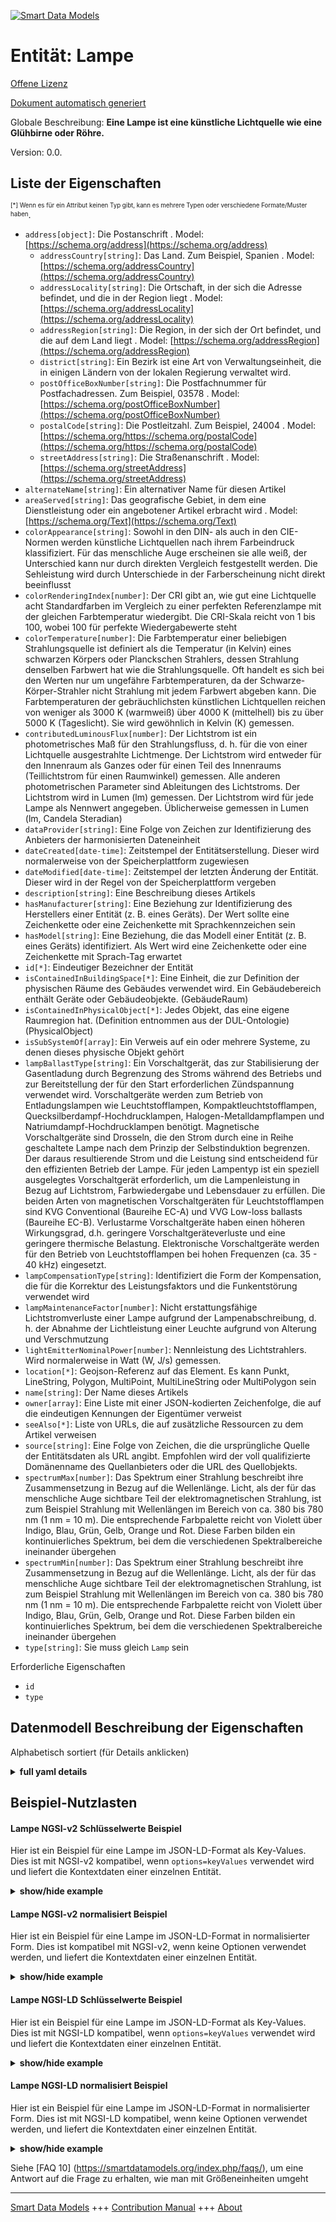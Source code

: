 <!-- 10-Header -->  
[![Smart Data Models](https://smartdatamodels.org/wp-content/uploads/2022/01/SmartDataModels_logo.png "Logo")](https://smartdatamodels.org)  
Entität: Lampe  
==============<!-- /10-Header -->  
<!-- 15-License -->  
[Offene Lizenz](https://github.com/smart-data-models//dataModel.S4BLDG/blob/master/Lamp/LICENSE.md)  
[Dokument automatisch generiert](https://docs.google.com/presentation/d/e/2PACX-1vTs-Ng5dIAwkg91oTTUdt8ua7woBXhPnwavZ0FxgR8BsAI_Ek3C5q97Nd94HS8KhP-r_quD4H0fgyt3/pub?start=false&loop=false&delayms=3000#slide=id.gb715ace035_0_60)  
<!-- /15-License -->  
<!-- 20-Description -->  
Globale Beschreibung: **Eine Lampe ist eine künstliche Lichtquelle wie eine Glühbirne oder Röhre.**  
Version: 0.0.  
<!-- /20-Description -->  
<!-- 30-PropertiesList -->  

## Liste der Eigenschaften  

<sup><sub>[*] Wenn es für ein Attribut keinen Typ gibt, kann es mehrere Typen oder verschiedene Formate/Muster haben</sub></sup>.  
- `address[object]`: Die Postanschrift  . Model: [https://schema.org/address](https://schema.org/address)	- `addressCountry[string]`: Das Land. Zum Beispiel, Spanien  . Model: [https://schema.org/addressCountry](https://schema.org/addressCountry)  
	- `addressLocality[string]`: Die Ortschaft, in der sich die Adresse befindet, und die in der Region liegt  . Model: [https://schema.org/addressLocality](https://schema.org/addressLocality)  
	- `addressRegion[string]`: Die Region, in der sich der Ort befindet, und die auf dem Land liegt  . Model: [https://schema.org/addressRegion](https://schema.org/addressRegion)  
	- `district[string]`: Ein Bezirk ist eine Art von Verwaltungseinheit, die in einigen Ländern von der lokalen Regierung verwaltet wird.    
	- `postOfficeBoxNumber[string]`: Die Postfachnummer für Postfachadressen. Zum Beispiel, 03578  . Model: [https://schema.org/postOfficeBoxNumber](https://schema.org/postOfficeBoxNumber)  
	- `postalCode[string]`: Die Postleitzahl. Zum Beispiel, 24004  . Model: [https://schema.org/https://schema.org/postalCode](https://schema.org/https://schema.org/postalCode)  
	- `streetAddress[string]`: Die Straßenanschrift  . Model: [https://schema.org/streetAddress](https://schema.org/streetAddress)  
- `alternateName[string]`: Ein alternativer Name für diesen Artikel  - `areaServed[string]`: Das geografische Gebiet, in dem eine Dienstleistung oder ein angebotener Artikel erbracht wird  . Model: [https://schema.org/Text](https://schema.org/Text)- `colorAppearance[string]`: Sowohl in den DIN- als auch in den CIE-Normen werden künstliche Lichtquellen nach ihrem Farbeindruck klassifiziert. Für das menschliche Auge erscheinen sie alle weiß, der Unterschied kann nur durch direkten Vergleich festgestellt werden. Die Sehleistung wird durch Unterschiede in der Farberscheinung nicht direkt beeinflusst  - `colorRenderingIndex[number]`: Der CRI gibt an, wie gut eine Lichtquelle acht Standardfarben im Vergleich zu einer perfekten Referenzlampe mit der gleichen Farbtemperatur wiedergibt. Die CRI-Skala reicht von 1 bis 100, wobei 100 für perfekte Wiedergabewerte steht  - `colorTemperature[number]`: Die Farbtemperatur einer beliebigen Strahlungsquelle ist definiert als die Temperatur (in Kelvin) eines schwarzen Körpers oder Planckschen Strahlers, dessen Strahlung denselben Farbwert hat wie die Strahlungsquelle. Oft handelt es sich bei den Werten nur um ungefähre Farbtemperaturen, da der Schwarze-Körper-Strahler nicht Strahlung mit jedem Farbwert abgeben kann. Die Farbtemperaturen der gebräuchlichsten künstlichen Lichtquellen reichen von weniger als 3000 K (warmweiß) über 4000 K (mittelhell) bis zu über 5000 K (Tageslicht). Sie wird gewöhnlich in Kelvin (K) gemessen.  - `contributedLuminousFlux[number]`: Der Lichtstrom ist ein photometrisches Maß für den Strahlungsfluss, d. h. für die von einer Lichtquelle ausgestrahlte Lichtmenge. Der Lichtstrom wird entweder für den Innenraum als Ganzes oder für einen Teil des Innenraums (Teillichtstrom für einen Raumwinkel) gemessen. Alle anderen photometrischen Parameter sind Ableitungen des Lichtstroms. Der Lichtstrom wird in Lumen (lm) gemessen. Der Lichtstrom wird für jede Lampe als Nennwert angegeben. Üblicherweise gemessen in Lumen (lm, Candela Steradian)  - `dataProvider[string]`: Eine Folge von Zeichen zur Identifizierung des Anbieters der harmonisierten Dateneinheit  - `dateCreated[date-time]`: Zeitstempel der Entitätserstellung. Dieser wird normalerweise von der Speicherplattform zugewiesen  - `dateModified[date-time]`: Zeitstempel der letzten Änderung der Entität. Dieser wird in der Regel von der Speicherplattform vergeben  - `description[string]`: Eine Beschreibung dieses Artikels  - `hasManufacturer[string]`: Eine Beziehung zur Identifizierung des Herstellers einer Entität (z. B. eines Geräts). Der Wert sollte eine Zeichenkette oder eine Zeichenkette mit Sprachkennzeichen sein  - `hasModel[string]`: Eine Beziehung, die das Modell einer Entität (z. B. eines Geräts) identifiziert. Als Wert wird eine Zeichenkette oder eine Zeichenkette mit Sprach-Tag erwartet  - `id[*]`: Eindeutiger Bezeichner der Entität  - `isContainedInBuildingSpace[*]`: Eine Einheit, die zur Definition der physischen Räume des Gebäudes verwendet wird. Ein Gebäudebereich enthält Geräte oder Gebäudeobjekte. (GebäudeRaum)  - `isContainedInPhysicalObject[*]`: Jedes Objekt, das eine eigene Raumregion hat.  (Definition entnommen aus der DUL-Ontologie) (PhysicalObject)  - `isSubSystemOf[array]`: Ein Verweis auf ein oder mehrere Systeme, zu denen dieses physische Objekt gehört  - `lampBallastType[string]`: Ein Vorschaltgerät, das zur Stabilisierung der Gasentladung durch Begrenzung des Stroms während des Betriebs und zur Bereitstellung der für den Start erforderlichen Zündspannung verwendet wird. Vorschaltgeräte werden zum Betrieb von Entladungslampen wie Leuchtstofflampen, Kompaktleuchtstofflampen, Quecksilberdampf-Hochdrucklampen, Halogen-Metalldampflampen und Natriumdampf-Hochdrucklampen benötigt. Magnetische Vorschaltgeräte sind Drosseln, die den Strom durch eine in Reihe geschaltete Lampe nach dem Prinzip der Selbstinduktion begrenzen. Der daraus resultierende Strom und die Leistung sind entscheidend für den effizienten Betrieb der Lampe. Für jeden Lampentyp ist ein speziell ausgelegtes Vorschaltgerät erforderlich, um die Lampenleistung in Bezug auf Lichtstrom, Farbwiedergabe und Lebensdauer zu erfüllen. Die beiden Arten von magnetischen Vorschaltgeräten für Leuchtstofflampen sind KVG Conventional (Baureihe EC-A) und VVG Low-loss ballasts (Baureihe EC-B). Verlustarme Vorschaltgeräte haben einen höheren Wirkungsgrad, d.h. geringere Vorschaltgeräteverluste und eine geringere thermische Belastung. Elektronische Vorschaltgeräte werden für den Betrieb von Leuchtstofflampen bei hohen Frequenzen (ca. 35 - 40 kHz) eingesetzt.  - `lampCompensationType[string]`: Identifiziert die Form der Kompensation, die für die Korrektur des Leistungsfaktors und die Funkentstörung verwendet wird  - `lampMaintenanceFactor[number]`: Nicht erstattungsfähige Lichtstromverluste einer Lampe aufgrund der Lampenabschreibung, d. h. der Abnahme der Lichtleistung einer Leuchte aufgrund von Alterung und Verschmutzung  - `lightEmitterNominalPower[number]`: Nennleistung des Lichtstrahlers. Wird normalerweise in Watt (W, J/s) gemessen.  - `location[*]`: Geojson-Referenz auf das Element. Es kann Punkt, LineString, Polygon, MultiPoint, MultiLineString oder MultiPolygon sein  - `name[string]`: Der Name dieses Artikels  - `owner[array]`: Eine Liste mit einer JSON-kodierten Zeichenfolge, die auf die eindeutigen Kennungen der Eigentümer verweist  - `seeAlso[*]`: Liste von URLs, die auf zusätzliche Ressourcen zu dem Artikel verweisen  - `source[string]`: Eine Folge von Zeichen, die die ursprüngliche Quelle der Entitätsdaten als URL angibt. Empfohlen wird der voll qualifizierte Domänenname des Quellanbieters oder die URL des Quellobjekts.  - `spectrumMax[number]`: Das Spektrum einer Strahlung beschreibt ihre Zusammensetzung in Bezug auf die Wellenlänge. Licht, als der für das menschliche Auge sichtbare Teil der elektromagnetischen Strahlung, ist zum Beispiel Strahlung mit Wellenlängen im Bereich von ca. 380 bis 780 nm (1 nm = 10 m). Die entsprechende Farbpalette reicht von Violett über Indigo, Blau, Grün, Gelb, Orange und Rot. Diese Farben bilden ein kontinuierliches Spektrum, bei dem die verschiedenen Spektralbereiche ineinander übergehen  - `spectrumMin[number]`: Das Spektrum einer Strahlung beschreibt ihre Zusammensetzung in Bezug auf die Wellenlänge. Licht, als der für das menschliche Auge sichtbare Teil der elektromagnetischen Strahlung, ist zum Beispiel Strahlung mit Wellenlängen im Bereich von ca. 380 bis 780 nm (1 nm = 10 m). Die entsprechende Farbpalette reicht von Violett über Indigo, Blau, Grün, Gelb, Orange und Rot. Diese Farben bilden ein kontinuierliches Spektrum, bei dem die verschiedenen Spektralbereiche ineinander übergehen  - `type[string]`: Sie muss gleich `Lamp` sein  <!-- /30-PropertiesList -->  
<!-- 35-RequiredProperties -->  
Erforderliche Eigenschaften  
- `id`  - `type`  <!-- /35-RequiredProperties -->  
<!-- 40-RequiredProperties -->  
<!-- /40-RequiredProperties -->  
<!-- 50-DataModelHeader -->  
## Datenmodell Beschreibung der Eigenschaften  
Alphabetisch sortiert (für Details anklicken)  
<!-- /50-DataModelHeader -->  
<!-- 60-ModelYaml -->  
<details><summary><strong>full yaml details</strong></summary>    
```yaml  
Lamp:    
  description: A lamp is an artificial light source such as a light bulb or tube.    
  properties:    
    address:    
      description: The mailing address    
      properties:    
        addressCountry:    
          description: 'The country. For example, Spain'    
          type: string    
          x-ngsi:    
            model: https://schema.org/addressCountry    
            type: Property    
        addressLocality:    
          description: 'The locality in which the street address is, and which is in the region'    
          type: string    
          x-ngsi:    
            model: https://schema.org/addressLocality    
            type: Property    
        addressRegion:    
          description: 'The region in which the locality is, and which is in the country'    
          type: string    
          x-ngsi:    
            model: https://schema.org/addressRegion    
            type: Property    
        district:    
          description: 'A district is a type of administrative division that, in some countries, is managed by the local government'    
          type: string    
          x-ngsi:    
            type: Property    
        postOfficeBoxNumber:    
          description: 'The post office box number for PO box addresses. For example, 03578'    
          type: string    
          x-ngsi:    
            model: https://schema.org/postOfficeBoxNumber    
            type: Property    
        postalCode:    
          description: 'The postal code. For example, 24004'    
          type: string    
          x-ngsi:    
            model: https://schema.org/https://schema.org/postalCode    
            type: Property    
        streetAddress:    
          description: The street address    
          type: string    
          x-ngsi:    
            model: https://schema.org/streetAddress    
            type: Property    
        streetNr:    
          description: Number identifying a specific property on a public street    
          type: string    
          x-ngsi:    
            type: Property    
      type: object    
      x-ngsi:    
        model: https://schema.org/address    
        type: Property    
    alternateName:    
      description: An alternative name for this item    
      type: string    
      x-ngsi:    
        type: Property    
    areaServed:    
      description: The geographic area where a service or offered item is provided    
      type: string    
      x-ngsi:    
        model: https://schema.org/Text    
        type: Property    
    colorAppearance:    
      description: 'In both the DIN and CIE standards, artificial light sources are classified in terms of their color appearance. To the human eye they all appear to be white the difference can only be detected by direct comparison. Visual performance is not directly affected by differences in color appearance'    
      type: string    
      x-ngsi:    
        type: Property    
    colorRenderingIndex:    
      description: 'The CRI indicates how well a light source renders eight standard colors compared to perfect reference lamp with the same color temperature. The CRI scale ranges from 1 to 100, with 100 representing perfect rendering properties'    
      type: number    
      x-ngsi:    
        type: Property    
    colorTemperature:    
      description: The color temperature of any source of radiation is defined as the temperature (in Kelvin) of a black-body or Planckian radiator whose radiation has the same chromaticity as the source of radiation. Often the values are only approximate color temperatures as the black-body radiator cannot emit radiation of every chromaticity value. The color temperatures of the commonest artificial light sources range from less than 3000K (warm white) to 4000K (intermediate) and over 5000K (daylight). Usually measured in degrees Kelvin (K)    
      type: number    
      x-ngsi:    
        type: Property    
    contributedLuminousFlux:    
      description: 'Luminous flux is a photometric measure of radiant flux, i.e. the volume of light emitted from a light source. Luminous flux is measured either for the interior as a whole or for a part of the interior (partial luminous flux for a solid angle). All other photometric parameters are derivatives of luminous flux. Luminous flux is measured in lumens (lm). The luminous flux is given as a nominal value for each lamp. Usually measured in Lumen (lm, Candela Steradian)'    
      type: number    
      x-ngsi:    
        type: Property    
    dataProvider:    
      description: A sequence of characters identifying the provider of the harmonised data entity    
      type: string    
      x-ngsi:    
        type: Property    
    dateCreated:    
      description: Entity creation timestamp. This will usually be allocated by the storage platform    
      format: date-time    
      type: string    
      x-ngsi:    
        type: Property    
    dateModified:    
      description: Timestamp of the last modification of the entity. This will usually be allocated by the storage platform    
      format: date-time    
      type: string    
      x-ngsi:    
        type: Property    
    description:    
      description: A description of this item    
      type: string    
      x-ngsi:    
        type: Property    
    hasManufacturer:    
      description: 'A relationship identifying the manufacturer of an entity (e.g., device). The value is expected to be a string or a string with language tag'    
      type: string    
      x-ngsi:    
        type: Property    
    hasModel:    
      description: 'A relationship identifying the model of an entity (e.g., device). The value is expected to be a string or a string with language tag'    
      type: string    
      x-ngsi:    
        type: Property    
    id:    
      anyOf:    
        - description: Identifier format of any NGSI entity    
          maxLength: 256    
          minLength: 1    
          pattern: ^[\w\-\.\{\}\$\+\*\[\]`|~^@!,:\\]+$    
          type: string    
          x-ngsi:    
            type: Property    
        - description: Identifier format of any NGSI entity    
          format: uri    
          type: string    
          x-ngsi:    
            type: Property    
      description: Unique identifier of the entity    
      x-ngsi:    
        type: Property    
    isContainedInBuildingSpace:    
      anyOf:    
        - description: Identifier format of any NGSI entity    
          maxLength: 256    
          minLength: 1    
          pattern: ^[\w\-\.\{\}\$\+\*\[\]`|~^@!,:\\]+$    
          type: string    
          x-ngsi:    
            type: Property    
        - description: Identifier format of any NGSI entity    
          format: uri    
          type: string    
          x-ngsi:    
            type: Property    
      description: An entity used to define the physical spaces of the building. A building space contains devices or building objects. (BuildingSpace)    
      x-ngsi:    
        type: Property    
    isContainedInPhysicalObject:    
      anyOf:    
        - description: Identifier format of any NGSI entity    
          maxLength: 256    
          minLength: 1    
          pattern: ^[\w\-\.\{\}\$\+\*\[\]`|~^@!,:\\]+$    
          type: string    
          x-ngsi:    
            type: Property    
        - description: Identifier format of any NGSI entity    
          format: uri    
          type: string    
          x-ngsi:    
            type: Property    
      description: Any Object that has a proper space region.  (Definition extracted from DUL ontology) (PhysicalObject)    
      x-ngsi:    
        type: Property    
    isSubSystemOf:    
      description: A reference to a system(s) that this Physical Object is part of    
      items:    
        anyOf:    
          - description: Identifier format of any NGSI entity    
            maxLength: 256    
            minLength: 1    
            pattern: ^[\w\-\.\{\}\$\+\*\[\]`|~^@!,:\\]+$    
            type: string    
            x-ngsi:    
              type: Property    
          - description: Identifier format of any NGSI entity    
            format: uri    
            type: string    
            x-ngsi:    
              type: Property    
        description: Unique identifier of the entity    
        x-ngsi:    
          type: Property    
      type: array    
      x-ngsi:    
        type: Relationship    
    lampBallastType:    
      description: 'The type of ballast used to stabilise gas discharge by limiting the current during operation and to deliver the necessary striking voltage for starting. Ballasts are needed to operate Discharge Lamps such as Fluorescent, Compact Fluorescent, High-pressure Mercury, Metal Halide and High-pressure Sodium Lamps. Magnetic ballasts are chokes which limit the current passing through a lamp connected in series on the principle of self-induction. The resultant current and power are decisive for the efficient operation of the lamp. A specially designed ballast is required for every type of lamp to comply with lamp rating in terms of Luminous Flux, Color Appearance and service life. The two types of magnetic ballasts for fluorescent lamps are KVG Conventional (EC-A series) and VVG Low-loss ballasts (EC-B series). Low-loss ballasts have a higher efficiency, which means reduced ballast losses and a lower thermal load. Electronic ballasts are used to run fluorescent lamps at high frequencies (approx. 35 - 40 kHz)'    
      type: string    
      x-ngsi:    
        type: Property    
    lampCompensationType:    
      description: Identifies the form of compensation used for power factor correction and radio suppression    
      type: string    
      x-ngsi:    
        type: Property    
    lampMaintenanceFactor:    
      description: Non recoverable losses of luminous flux of a lamp due to lamp depreciation i.e. the decreasing of light output of a luminaire due to aging and dirt    
      type: number    
      x-ngsi:    
        type: Property    
    lightEmitterNominalPower:    
      description: 'Light emitter nominal power. Usually measured in Watts (W, J/s)'    
      type: number    
      x-ngsi:    
        type: Property    
    location:    
      description: 'Geojson reference to the item. It can be Point, LineString, Polygon, MultiPoint, MultiLineString or MultiPolygon'    
      oneOf:    
        - description: Geojson reference to the item. Point    
          properties:    
            bbox:    
              items:    
                type: number    
              minItems: 4    
              type: array    
            coordinates:    
              items:    
                type: number    
              minItems: 2    
              type: array    
            type:    
              enum:    
                - Point    
              type: string    
          required:    
            - type    
            - coordinates    
          title: GeoJSON Point    
          type: object    
          x-ngsi:    
            type: GeoProperty    
        - description: Geojson reference to the item. LineString    
          properties:    
            bbox:    
              items:    
                type: number    
              minItems: 4    
              type: array    
            coordinates:    
              items:    
                items:    
                  type: number    
                minItems: 2    
                type: array    
              minItems: 2    
              type: array    
            type:    
              enum:    
                - LineString    
              type: string    
          required:    
            - type    
            - coordinates    
          title: GeoJSON LineString    
          type: object    
          x-ngsi:    
            type: GeoProperty    
        - description: Geojson reference to the item. Polygon    
          properties:    
            bbox:    
              items:    
                type: number    
              minItems: 4    
              type: array    
            coordinates:    
              items:    
                items:    
                  items:    
                    type: number    
                  minItems: 2    
                  type: array    
                minItems: 4    
                type: array    
              type: array    
            type:    
              enum:    
                - Polygon    
              type: string    
          required:    
            - type    
            - coordinates    
          title: GeoJSON Polygon    
          type: object    
          x-ngsi:    
            type: GeoProperty    
        - description: Geojson reference to the item. MultiPoint    
          properties:    
            bbox:    
              items:    
                type: number    
              minItems: 4    
              type: array    
            coordinates:    
              items:    
                items:    
                  type: number    
                minItems: 2    
                type: array    
              type: array    
            type:    
              enum:    
                - MultiPoint    
              type: string    
          required:    
            - type    
            - coordinates    
          title: GeoJSON MultiPoint    
          type: object    
          x-ngsi:    
            type: GeoProperty    
        - description: Geojson reference to the item. MultiLineString    
          properties:    
            bbox:    
              items:    
                type: number    
              minItems: 4    
              type: array    
            coordinates:    
              items:    
                items:    
                  items:    
                    type: number    
                  minItems: 2    
                  type: array    
                minItems: 2    
                type: array    
              type: array    
            type:    
              enum:    
                - MultiLineString    
              type: string    
          required:    
            - type    
            - coordinates    
          title: GeoJSON MultiLineString    
          type: object    
          x-ngsi:    
            type: GeoProperty    
        - description: Geojson reference to the item. MultiLineString    
          properties:    
            bbox:    
              items:    
                type: number    
              minItems: 4    
              type: array    
            coordinates:    
              items:    
                items:    
                  items:    
                    items:    
                      type: number    
                    minItems: 2    
                    type: array    
                  minItems: 4    
                  type: array    
                type: array    
              type: array    
            type:    
              enum:    
                - MultiPolygon    
              type: string    
          required:    
            - type    
            - coordinates    
          title: GeoJSON MultiPolygon    
          type: object    
          x-ngsi:    
            type: GeoProperty    
      x-ngsi:    
        type: GeoProperty    
    name:    
      description: The name of this item    
      type: string    
      x-ngsi:    
        type: Property    
    owner:    
      description: A List containing a JSON encoded sequence of characters referencing the unique Ids of the owner(s)    
      items:    
        anyOf:    
          - description: Identifier format of any NGSI entity    
            maxLength: 256    
            minLength: 1    
            pattern: ^[\w\-\.\{\}\$\+\*\[\]`|~^@!,:\\]+$    
            type: string    
            x-ngsi:    
              type: Property    
          - description: Identifier format of any NGSI entity    
            format: uri    
            type: string    
            x-ngsi:    
              type: Property    
        description: Unique identifier of the entity    
        x-ngsi:    
          type: Property    
      type: array    
      x-ngsi:    
        type: Property    
    seeAlso:    
      description: list of uri pointing to additional resources about the item    
      oneOf:    
        - items:    
            format: uri    
            type: string    
          minItems: 1    
          type: array    
        - format: uri    
          type: string    
      x-ngsi:    
        type: Property    
    source:    
      description: 'A sequence of characters giving the original source of the entity data as a URL. Recommended to be the fully qualified domain name of the source provider, or the URL to the source object'    
      type: string    
      x-ngsi:    
        type: Property    
    spectrumMax:    
      description: 'The spectrum of radiation describes its composition with regard to wavelength. Light, for example, as the portion of electromagnetic radiation that is visible to the human eye, is radiation with wavelengths in the range of approx. 380 to 780 nm (1 nm = 10 m). The corresponding range of colours varies from violet to indigo, blue, green, yellow, orange, and red. These colours form a continuous spectrum, in which the various spectral sectors merge into each other'    
      type: number    
      x-ngsi:    
        type: Property    
    spectrumMin:    
      description: 'The spectrum of radiation describes its composition with regard to wavelength. Light, for example, as the portion of electromagnetic radiation that is visible to the human eye, is radiation with wavelengths in the range of approx. 380 to 780 nm (1 nm = 10 m). The corresponding range of colours varies from violet to indigo, blue, green, yellow, orange, and red. These colours form a continuous spectrum, in which the various spectral sectors merge into each other'    
      type: number    
      x-ngsi:    
        type: Property    
    type:    
      description: It must be equal to `Lamp`    
      enum:    
        - Lamp    
      type: string    
      x-ngsi:    
        type: Property    
  required:    
    - id    
    - type    
  type: object    
  x-derived-from: "https://saref.etsi.org/saref4bldg/v1.1.2/#s4bldg:Lamp"    
  x-disclaimer: 'Redistribution and use in source and binary forms, with or without modification, are permitted  provided that the license conditions are met. Copyleft (c) 2022 Contributors to Smart Data Models Program'    
  x-license-url: https://github.com/smart-data-models/dataModel.S4BLDG/blob/master/Lamp/LICENSE.md    
  x-model-schema: https://smart-data-models.github.com/dataModel.SAREF4BLDG/Lamp/schema.json    
  x-model-tags: SAREF Lamp    
  x-version: 0.0.    
```  
</details>    
<!-- /60-ModelYaml -->  
<!-- 70-MiddleNotes -->  
<!-- /70-MiddleNotes -->  
<!-- 80-Examples -->  
## Beispiel-Nutzlasten  
#### Lampe NGSI-v2 Schlüsselwerte Beispiel  
Hier ist ein Beispiel für eine Lampe im JSON-LD-Format als Key-Values. Dies ist mit NGSI-v2 kompatibel, wenn `options=keyValues` verwendet wird und liefert die Kontextdaten einer einzelnen Entität.  
<details><summary><strong>show/hide example</strong></summary>    
```json  
{  
    "id": "urn:ngsi-ld:Lamp:732d4c91-579b-4ff8-b6f1-fcc429bcc3d7",  
    "type": "Lamp",  
    "colorAppearance": "Washington",  
    "colorRenderingIndex": 0.8153696255721333,  
    "colorTemperature": 0.09664075512365078,  
    "contributedLuminousFlux": 0.9207573270583412,  
    "lampBallastType": "Cape",  
    "lampCompensationType": "systematic",  
    "lampMaintenanceFactor": 0.4913004655459732,  
    "lightEmitterNominalPower": 0.2998024622331251,  
    "spectrumMax": 0.2518554879273158,  
    "spectrumMin": 0.7386218055211833,  
    "isContainedInBuildingSpace": "urn:ngsi-ld:BuildingSpace:eb3dae30-05b0-44ba-8c58-172cd5f7b96e",  
    "isContainedInPhysicalObject": "urn:ngsi-ld:PhysicalObject:5b981637-1f0e-41ac-b72d-4bc21f2bb629",  
    "isSubSystemOf": [  
        "urn:ngsi-ld:System:66da3c56-f167-4dd1-8691-9fea4013aa22",  
        "urn:ngsi-ld:System:1cab8165-219d-49db-823b-5eae961620c5",  
        "urn:ngsi-ld:System:76285f6c-9a86-48a1-94dd-e379a4fe4394"  
    ],  
    "hasManufacturer": "Lamp Company Inc.",  
    "hasModel": "Lamp 0.1.2",  
    "dateCreated": "2023-01-25T18:30:26Z",  
    "dateModified": "2023-01-25T16:57:18Z",  
    "source": "Import",  
    "name": "Lamp",  
    "alternateName": "Lamp type 2",  
    "description": "Lamp of limited Lamp types",  
    "dataProvider": "IFC file"  
}  
```  
</details>  
#### Lampe NGSI-v2 normalisiert Beispiel  
Hier ist ein Beispiel für eine Lampe im JSON-LD-Format in normalisierter Form. Dies ist kompatibel mit NGSI-v2, wenn keine Optionen verwendet werden, und liefert die Kontextdaten einer einzelnen Entität.  
<details><summary><strong>show/hide example</strong></summary>    
```json  
{  
  "id": "urn:ngsi-ld:Lamp:e4e06bbb-5963-421b-b721-afbec54cf22e",  
  "type": "Lamp",  
  "colorAppearance": {  
    "type": "Text",  
    "value": "intranet"  
  },  
  "colorRenderingIndex": {  
    "type": "Float",  
    "value": 0.9381317485666679  
  },  
  "colorTemperature": {  
    "type": "Measurement",  
    "value":  0.162971670454518  
  },  
  "contributedLuminousFlux": {  
    "type": "Measurement",  
    "value":  0.9333222274075583  
  },  
  "lampBallastType": {  
    "type": "Text",  
    "value": "Intelligent"  
  },  
  "lampCompensationType": {  
    "type": "Text",  
    "value": "Web"  
  },  
  "lampMaintenanceFactor": {  
    "type": "Measurement",  
    "value":  0.7734465932124935  
  },  
  "lightEmitterNominalPower": {  
    "type": "Measurement",  
    "value":  0.34992609812300746  
  },  
  "spectrumMax": {  
    "type": "Measurement",  
    "value":  0.7513509645742688  
  },  
  "spectrumMin": {  
    "type": "Measurement",  
    "value":  0.6531361967308142  
  },  
  "isContainedInBuildingSpace": {  
    "type": "URI",  
    "value": "urn:ngsi-ld:BuildingSpace:7f2b0435-7136-42aa-a3f5-14d718fe167b"  
  },  
  "isContainedInPhysicalObject": {  
    "type": "URI",  
    "value": "urn:ngsi-ld:PhysicalObject:870d927a-894d-443c-8202-a3f85d8010eb"  
  },  
  "isSubSystemOf": {  
    "type": "array",  
    "value": [  
      {  
        "type": "URI",  
        "value": "urn:ngsi-ld:System:21b3835c-564a-4b0c-9dc3-0f0e67489ad0"  
      },  
      {  
        "type": "URI",  
        "value": "urn:ngsi-ld:System:dfe58786-fa48-479c-97a9-09656f1751df"  
      },  
      {  
        "type": "URI",  
        "value": "urn:ngsi-ld:System:392b7d40-d54f-4e86-946f-7c89af254076"  
      }  
    ]  
  },  
  "hasManufacturer": {  
    "type": "Text",  
    "value": "Lamp Company Inc."  
  },  
  "hasModel": {  
    "type": "Text",  
    "value": "Lamp 0.1.2"  
  },  
  "dateCreated": {  
    "type": "DateTime",  
    "value": "2023-01-25T19:38:30.2179353+01:00"  
  },  
  "dateModified": {  
    "type": "DateTime",  
    "value": "2023-01-25T15:39:19.6056355+01:00"  
  },  
  "source": {  
    "type": "Text",  
    "value": "Import"  
  },  
  "name": {  
    "type": "Text",  
    "value": "Lamp"  
  },  
  "alternateName": {  
    "type": "Text",  
    "value": "Lamp type 2"  
  },  
  "description": {  
    "type": "Text",  
    "value": "Lamp of limited Lamp types"  
  },  
  "dataProvider": {  
    "type": "Text",  
    "value": "IFC file"  
  }  
}  
```  
</details>  
#### Lampe NGSI-LD Schlüsselwerte Beispiel  
Hier ist ein Beispiel für eine Lampe im JSON-LD-Format als Key-Values. Dies ist mit NGSI-LD kompatibel, wenn `options=keyValues` verwendet wird und liefert die Kontextdaten einer einzelnen Entität.  
<details><summary><strong>show/hide example</strong></summary>    
```json  
{  
  "id": "urn:ngsi-ld:Lamp:732d4c91-579b-4ff8-b6f1-fcc429bcc3d7",  
  "type": "Lamp",  
  "colorAppearance": "Washington",  
  "colorRenderingIndex": 0.8153696255721333,  
  "colorTemperature": 0.09664075512365078,  
  "contributedLuminousFlux": 0.9207573270583412,  
  "lampBallastType": "Cape",  
  "lampCompensationType": "systematic",  
  "lampMaintenanceFactor": 0.4913004655459732,  
  "lightEmitterNominalPower": 0.2998024622331251,  
  "spectrumMax": 0.2518554879273158,  
  "spectrumMin": 0.7386218055211833,  
  "isContainedInBuildingSpace": "urn:ngsi-ld:BuildingSpace:eb3dae30-05b0-44ba-8c58-172cd5f7b96e",  
  "isContainedInPhysicalObject": "urn:ngsi-ld:PhysicalObject:5b981637-1f0e-41ac-b72d-4bc21f2bb629",  
  "isSubSystemOf": [  
    "urn:ngsi-ld:System:66da3c56-f167-4dd1-8691-9fea4013aa22",  
    "urn:ngsi-ld:System:1cab8165-219d-49db-823b-5eae961620c5",  
    "urn:ngsi-ld:System:76285f6c-9a86-48a1-94dd-e379a4fe4394"  
  ],  
  "hasManufacturer": "Lamp Company Inc.",  
  "hasModel": "Lamp 0.1.2",  
  "dateCreated": "2023-01-25T18:30:26Z",  
  "dateModified": "2023-01-25T16:57:18Z",  
  "source": "Import",  
  "name": "Lamp",  
  "alternateName": "Lamp type 2",  
  "description": "Lamp of limited Lamp types",  
  "dataProvider": "IFC file",  
  "@context": [  
    "https://raw.githubusercontent.com/smart-data-models/dataModel.S4BLDG/master/context.jsonld",  
    "https://uri.etsi.org/ngsi-ld/v1/ngsi-ld-core-context.jsonld"  
  ]  
}  
```  
</details>  
#### Lampe NGSI-LD normalisiert Beispiel  
Hier ist ein Beispiel für eine Lampe im JSON-LD-Format in normalisierter Form. Dies ist mit NGSI-LD kompatibel, wenn keine Optionen verwendet werden, und liefert die Kontextdaten einer einzelnen Entität.  
<details><summary><strong>show/hide example</strong></summary>    
```json  
{  
  "id": "urn:ngsi-ld:Lamp:a14c597e-ec02-4db5-aad5-6107d6435015",  
  "type": "Lamp",  
  "colorAppearance": {  
    "type": "Property",  
    "value": "card"  
  },  
  "colorRenderingIndex": {  
    "type": "Property",  
    "value": 0.6745960848595047  
  },  
  "colorTemperature": {  
    "type": "Property",  
    "unitCode": "K",  
    "observedAt": "2023-01-26T05:53:48Z",  
    "value": 0.03839635886669124  
  },  
  "contributedLuminousFlux": {  
    "type": "Property",  
    "unitCode": "Steradian",  
    "observedAt": "2023-01-26T12:44:07Z",  
    "value": 0.43828304543957874  
  },  
  "lampBallastType": {  
    "type": "Property",  
    "value": "mobile"  
  },  
  "lampCompensationType": {  
    "type": "Property",  
    "value": "seize"  
  },  
  "lampMaintenanceFactor": {  
    "type": "Property",  
    "unitCode": "NA",  
    "observedAt": "2023-01-26T06:20:56Z",  
    "value": 0.035996560482205564  
  },  
  "lightEmitterNominalPower": {  
    "type": "Property",  
    "unitCode": "J/s",  
    "observedAt": "2023-01-25T17:44:26Z",  
    "value": 0.3144630350336074  
  },  
  "spectrumMax": {  
    "type": "Property",  
    "unitCode": "NA",  
    "observedAt": "2023-01-25T17:43:19Z",  
    "value": 0.5533105661727246  
  },  
  "spectrumMin": {  
    "type": "Property",  
    "unitCode": "NA",  
    "observedAt": "2023-01-25T16:58:44Z",  
    "value": 0.3399337921412814  
  },  
  "isContainedInBuildingSpace": {  
    "type": "Relationship",  
    "object": "urn:ngsi-ld:BuildingSpace:550d9127-0996-4282-af73-1a7cbef3bee7"  
  },  
  "isContainedInPhysicalObject": {  
    "type": "Relationship",  
    "object": "urn:ngsi-ld:PhysicalObject:6fc10ce2-d07f-4837-9104-c17e7b33b812"  
  },  
  "isSubSystemOf": [  
    {  
      "type": "Relationship",  
      "object": "urn:ngsi-ld:System:a76465e2-2473-4048-849b-8f59eb40e19e"  
    },  
    {  
      "type": "Relationship",  
      "object": "urn:ngsi-ld:System:eaa2ffb0-4ea6-4904-a271-01c8cb171034"  
    },  
    {  
      "type": "Relationship",  
      "object": "urn:ngsi-ld:System:dc605242-4054-4fc8-89ba-8bce59724d02"  
    }  
  ],  
  "hasManufacturer": {  
    "type": "Property",  
    "value": "Lamp Company Inc."  
  },  
  "hasModel": {  
    "type": "Property",  
    "value": "Lamp 0.1.2"  
  },  
  "dateCreated": {  
    "type": "Property",  
    "value": "2023-01-25T21:41:50Z"  
  },  
  "dateModified": {  
    "type": "Property",  
    "value": "2023-01-25T17:39:08Z"  
  },  
  "source": {  
    "type": "Property",  
    "value": "Import"  
  },  
  "name": {  
    "type": "Property",  
    "value": "Lamp"  
  },  
  "alternateName": {  
    "type": "Property",  
    "value": "Lamp type 2"  
  },  
  "description": {  
    "type": "Property",  
    "value": "Lamp of limited Lamp types"  
  },  
  "dataProvider": {  
    "type": "Property",  
    "value": "IFC file"  
  },  
  "@context": [  
    "https://raw.githubusercontent.com/smart-data-models/dataModel.S4BLDG/master/context.jsonld",  
    "https://uri.etsi.org/ngsi-ld/v1/ngsi-ld-core-context.jsonld"  
  ]  
}  
```  
</details><!-- /80-Examples -->  
<!-- 90-FooterNotes -->  
<!-- /90-FooterNotes -->  
<!-- 95-Units -->  
Siehe [FAQ 10] (https://smartdatamodels.org/index.php/faqs/), um eine Antwort auf die Frage zu erhalten, wie man mit Größeneinheiten umgeht  
<!-- /95-Units -->  
<!-- 97-LastFooter -->  
---  
[Smart Data Models](https://smartdatamodels.org) +++ [Contribution Manual](https://bit.ly/contribution_manual) +++ [About](https://bit.ly/Introduction_SDM)<!-- /97-LastFooter -->  
